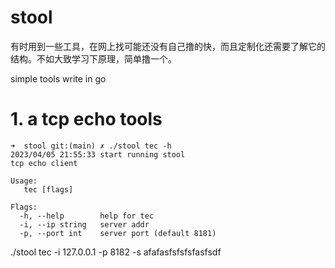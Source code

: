 # stool

有时用到一些工具，在网上找可能还没有自己撸的快，而且定制化还需要了解它的结构。不如大致学习下原理，简单撸一个。

simple tools write in go


# 1. a tcp echo tools 


```
➜  stool git:(main) ✗ ./stool tec -h
2023/04/05 21:55:33 start running stool
tcp echo client

Usage:
   tec [flags]

Flags:
  -h, --help        help for tec
  -i, --ip string   server addr
  -p, --port int    server port (default 8181)
```


./stool tec -i 127.0.0.1 -p 8182 -s afafasfsfsfsfasfsdf

